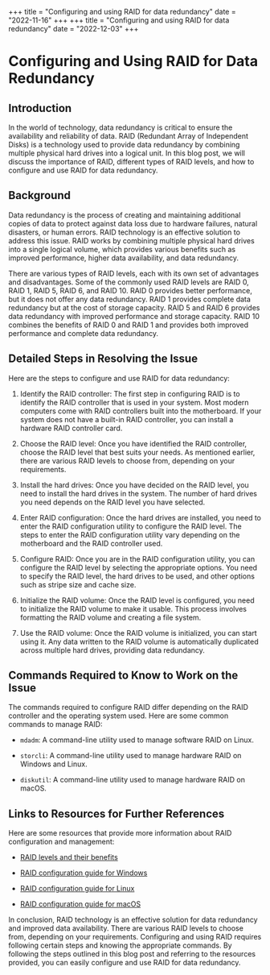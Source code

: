 +++
title = "Configuring and using RAID for data redundancy"
date = "2022-11-16"
+++
+++
title = "Configuring and using RAID for data redundancy"
date = "2022-12-03"
+++


# Configuring and Using RAID for Data Redundancy

## Introduction

In the world of technology, data redundancy is critical to ensure the availability and reliability of data. RAID (Redundant Array of Independent Disks) is a technology used to provide data redundancy by combining multiple physical hard drives into a logical unit. In this blog post, we will discuss the importance of RAID, different types of RAID levels, and how to configure and use RAID for data redundancy.

## Background

Data redundancy is the process of creating and maintaining additional copies of data to protect against data loss due to hardware failures, natural disasters, or human errors. RAID technology is an effective solution to address this issue. RAID works by combining multiple physical hard drives into a single logical volume, which provides various benefits such as improved performance, higher data availability, and data redundancy.

There are various types of RAID levels, each with its own set of advantages and disadvantages. Some of the commonly used RAID levels are RAID 0, RAID 1, RAID 5, RAID 6, and RAID 10. RAID 0 provides better performance, but it does not offer any data redundancy. RAID 1 provides complete data redundancy but at the cost of storage capacity. RAID 5 and RAID 6 provides data redundancy with improved performance and storage capacity. RAID 10 combines the benefits of RAID 0 and RAID 1 and provides both improved performance and complete data redundancy.

## Detailed Steps in Resolving the Issue

Here are the steps to configure and use RAID for data redundancy:

1. Identify the RAID controller: The first step in configuring RAID is to identify the RAID controller that is used in your system. Most modern computers come with RAID controllers built into the motherboard. If your system does not have a built-in RAID controller, you can install a hardware RAID controller card.

2. Choose the RAID level: Once you have identified the RAID controller, choose the RAID level that best suits your needs. As mentioned earlier, there are various RAID levels to choose from, depending on your requirements.

3. Install the hard drives: Once you have decided on the RAID level, you need to install the hard drives in the system. The number of hard drives you need depends on the RAID level you have selected.

4. Enter RAID configuration: Once the hard drives are installed, you need to enter the RAID configuration utility to configure the RAID level. The steps to enter the RAID configuration utility vary depending on the motherboard and the RAID controller used.

5. Configure RAID: Once you are in the RAID configuration utility, you can configure the RAID level by selecting the appropriate options. You need to specify the RAID level, the hard drives to be used, and other options such as stripe size and cache size.

6. Initialize the RAID volume: Once the RAID level is configured, you need to initialize the RAID volume to make it usable. This process involves formatting the RAID volume and creating a file system.

7. Use the RAID volume: Once the RAID volume is initialized, you can start using it. Any data written to the RAID volume is automatically duplicated across multiple hard drives, providing data redundancy.

## Commands Required to Know to Work on the Issue

The commands required to configure RAID differ depending on the RAID controller and the operating system used. Here are some common commands to manage RAID:

- `mdadm`: A command-line utility used to manage software RAID on Linux.

- `storcli`: A command-line utility used to manage hardware RAID on Windows and Linux.

- `diskutil`: A command-line utility used to manage hardware RAID on macOS.

## Links to Resources for Further References

Here are some resources that provide more information about RAID configuration and management:

- [RAID levels and their benefits](https://www.raid-recovery-guide.com/raid-levels-and-their-benefits)

- [RAID configuration guide for Windows](https://www.acronis.com/en-us/articles/hard-disk-partition-management/raid-config/)

- [RAID configuration guide for Linux](https://www.tecmint.com/install-raid-setup-in-linux/)

- [RAID configuration guide for macOS](https://www.howtogeek.com/305712/how-to-set-up-raid-on-your-mac/)

In conclusion, RAID technology is an effective solution for data redundancy and improved data availability. There are various RAID levels to choose from, depending on your requirements. Configuring and using RAID requires following certain steps and knowing the appropriate commands. By following the steps outlined in this blog post and referring to the resources provided, you can easily configure and use RAID for data redundancy.